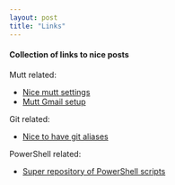 ```yaml
---
layout: post
title: "Links"
---
```


#### Collection of links to nice posts

Mutt related:

* [Nice mutt settings](http://www.calmar.ws/dotfiles/muttrc.html)                                                   
* [Mutt Gmail setup](http://empt1e.blogspot.com/2009/10/using-mutt-with-gmail-imap-complete.html)    

Git related:

* [Nice to have git aliases](http://durdn.com/blog/2012/11/22/must-have-git-aliases-advanced-examples/)

PowerShell related:

* [Super repository of PowerShell scripts](https://github.com/psget/psget/)
